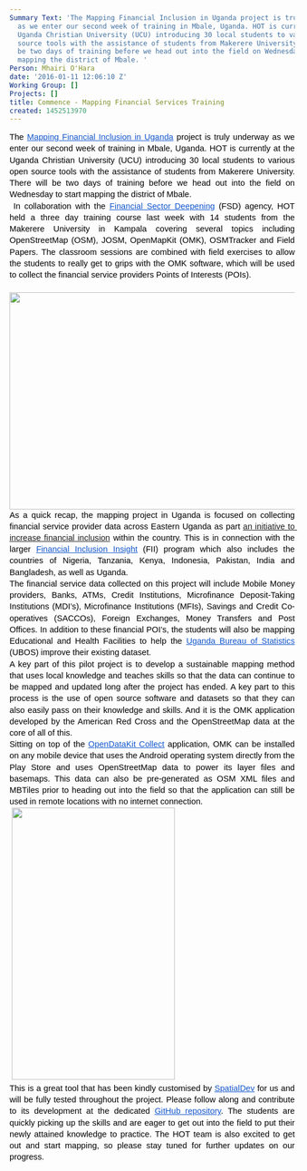 ```yaml
---
Summary Text: 'The Mapping Financial Inclusion in Uganda project is truly underway
  as we enter our second week of training in Mbale, Uganda. HOT is currently at the
  Uganda Christian University (UCU) introducing 30 local students to various open
  source tools with the assistance of students from Makerere University. There will
  be two days of training before we head out into the field on Wednesday to start
  mapping the district of Mbale. '
Person: Mhairi O'Hara
date: '2016-01-11 12:06:10 Z'
Working Group: []
Projects: []
title: Commence - Mapping Financial Services Training
created: 1452513970
---
```

<p style="line-height: 1.38; margin-top: 0pt; margin-bottom: 0pt; text-align: justify;" dir="ltr"><span style="font-size: 14.666666666666666px; font-family: Arial; color: #000000; background-color: transparent; font-weight: 400; font-style: normal; font-variant: normal; text-decoration: none; vertical-align: baseline; white-space: pre-wrap;">The </span><a style="text-decoration: none;" href="https://hotosm.org/projects/mapping_financial_inclusion_in_uganda"><span style="font-size: 14.666666666666666px; font-family: Arial; color: #1155cc; background-color: transparent; font-weight: 400; font-style: normal; font-variant: normal; text-decoration: underline; vertical-align: baseline; white-space: pre-wrap;">Mapping Financial Inclusion in Uganda</span></a><span style="font-size: 14.666666666666666px; font-family: Arial; color: #000000; background-color: transparent; font-weight: 400; font-style: normal; font-variant: normal; text-decoration: none; vertical-align: baseline; white-space: pre-wrap;"> project is truly underway as we enter our second week of training in Mbale, Uganda. HOT is currently at the Uganda Christian University (UCU) introducing 30 local students to various open source tools with the assistance of students from Makerere University. There will be two days of training before we head out into the field on Wednesday to start mapping the district of Mbale. </span></p><p style="line-height: 1.38; margin-top: 0pt; margin-bottom: 0pt; text-align: justify;" dir="ltr">&nbsp;<span style="font-size: 14.666666666666666px; font-family: Arial; color: #000000; background-color: transparent; font-weight: 400; font-style: normal; font-variant: normal; text-decoration: none; vertical-align: baseline; white-space: pre-wrap;">In collaboration with the </span><a href="http://www.fsdu.or.ug/"><span style="font-size: 14.666666666666666px; font-family: Arial; color: #1155cc; background-color: transparent; font-weight: 400; font-style: normal; font-variant: normal; text-decoration: underline; vertical-align: baseline; white-space: pre-wrap;">Financial Sector Deepening</span></a><span style="font-size: 14.666666666666666px; font-family: Arial; color: #000000; background-color: transparent; font-weight: 400; font-style: normal; font-variant: normal; text-decoration: none; vertical-align: baseline; white-space: pre-wrap;"> (FSD) agency, HOT held a three day training course last week with 14 students from the Makerere University in Kampala covering several topics including OpenStreetMap (OSM), JOSM, OpenMapKit (OMK), OSMTracker and Field Papers. The classroom sessions are combined with field exercises to allow the students to really get to grips with the OMK software, which will be used to collect the financial service providers Points of Interests (POIs). </span></p><p style="line-height: 1.38; margin-top: 0pt; margin-bottom: 0pt; text-align: justify;" dir="ltr"><span style="font-size: 14.666666666666666px; font-family: Arial; color: #000000; background-color: transparent; font-weight: 400; font-style: normal; font-variant: normal; text-decoration: none; vertical-align: baseline; white-space: pre-wrap;"> <img class="image-large" src="/sites/default/files/styles/large/public/training_geoffrey.jpg?itok=i6kaTfVX" alt="" height="383" width="510"></span></p><p style="line-height: 1.38; margin-top: 0pt; margin-bottom: 0pt; text-align: justify;" dir="ltr"><span style="font-size: 14.6667px; font-family: Arial; color: #000000; font-style: normal; vertical-align: baseline; white-space: pre-wrap; background-color: transparent;">As a quick recap, the mapping project in Uganda is focused on collecting financial service provider data across Eastern Uganda as part <a href="https://hotosm.org/projects/mapping_financial_inclusion_in_uganda">an</a></span><span style="font-size: 14.6667px; font-family: Arial; color: #000000; font-style: normal; vertical-align: baseline; white-space: pre-wrap; background-color: transparent;"><a href="https://hotosm.org/projects/mapping_financial_inclusion_in_uganda"> initiative to increase financial inclusion</a> within the country. This is in connection with the larger </span><a href="http://finclusion.org/"><span style="font-size: 14.6667px; font-family: Arial; color: #1155cc; font-style: normal; text-decoration: underline; vertical-align: baseline; white-space: pre-wrap; background-color: transparent;">Financial Inclusion Insight</span></a><span style="font-size: 14.6667px; font-family: Arial; color: #000000; font-style: normal; vertical-align: baseline; white-space: pre-wrap; background-color: transparent;"> (FII) program </span><span style="font-size: 14.6667px; font-family: Arial; color: #000000; font-style: normal; vertical-align: baseline; white-space: pre-wrap; background-color: transparent;">which also includes the countries of Nigeria, Tanzania, Kenya, Indonesia, Pakistan, India and Bangladesh, as well as Uganda. </span></p><p style="line-height: 1.38; margin-top: 0pt; margin-bottom: 0pt; text-align: justify;" dir="ltr"><span style="font-size: 14.6667px; font-family: Arial; color: #000000; font-style: normal; vertical-align: baseline; white-space: pre-wrap; background-color: transparent;">The financial service data collected on this project will include Mobile Money providers, Banks, ATMs, Credit Institutions, Microfinance Deposit-Taking Institutions (MDI’s), Microfinance Institutions (MFIs), Savings and Credit Co-operatives (SACCOs), Foreign Exchanges, Money Transfers and Post Offices. In addition to these financial POI’s, the students will also be mapping Educational and Health Facilities to help the </span><a href="http://www.ubos.org/"><span style="font-size: 14.6667px; font-family: Arial; color: #1155cc; font-style: normal; text-decoration: underline; vertical-align: baseline; white-space: pre-wrap; background-color: transparent;">Uganda Bureau of Statistics</span></a><span style="font-size: 14.6667px; font-family: Arial; color: #000000; font-style: normal; vertical-align: baseline; white-space: pre-wrap; background-color: transparent;"> (UBOS) improve their existing dataset.</span></p><p style="line-height: 1.38; margin-top: 0pt; margin-bottom: 0pt; text-align: justify;" dir="ltr"><span style="font-size: 14.666666666666666px; font-family: Arial; color: #000000; background-color: transparent; font-weight: 400; font-style: normal; font-variant: normal; text-decoration: none; vertical-align: baseline; white-space: pre-wrap;">A key part of this pilot project is to develop a sustainable mapping method that uses local knowledge and teaches skills so that the data can continue to be mapped and updated long after the project has ended. A key part to this process is the use of open source software and datasets so that they can also easily pass on their knowledge and skills. And it is the OMK application developed by the American Red Cross and the OpenStreetMap data at the core of all of this. </span></p><p style="line-height: 1.38; margin-top: 0pt; margin-bottom: 0pt; text-align: justify;" dir="ltr"><span style="font-size: 14.666666666666666px; font-family: Arial; color: #000000; background-color: transparent; font-weight: 400; font-style: normal; font-variant: normal; text-decoration: none; vertical-align: baseline; white-space: pre-wrap;">Sitting on top of the </span><a style="line-height: 16.56px;" href="https://opendatakit.org/use/collect/"><span style="font-size: 14.666666666666666px; font-family: Arial; color: #1155cc; background-color: transparent; font-weight: 400; font-style: normal; font-variant: normal; text-decoration: underline; vertical-align: baseline; white-space: pre-wrap;">OpenDataKit Collect</span></a><span style="font-size: 14.666666666666666px; font-family: Arial; color: #000000; background-color: transparent; font-weight: 400; font-style: normal; font-variant: normal; text-decoration: none; vertical-align: baseline; white-space: pre-wrap;"> application, OMK can be installed on any mobile device that uses the Android operating system directly from the Play Store and uses OpenStreetMap data to power its layer files and basemaps. This data can also be pre-generated as OSM XML files and MBTiles prior to heading out into the field so that the application can still be used in remote locations with no internet connection. </span></p><p style="line-height: 1.38; margin-top: 0pt; margin-bottom: 0pt; text-align: justify;" dir="ltr"><span style="font-size: 14.666666666666666px; font-family: Arial; color: #000000; background-color: transparent; font-weight: 400; font-style: normal; font-variant: normal; text-decoration: none; vertical-align: baseline; white-space: pre-wrap;"> <img src="/sites/default/files/omk_screenshot.png" alt="" height="480" width="288"></span></p><p style="line-height: 1.38; margin-top: 0pt; margin-bottom: 0pt; text-align: justify;" dir="ltr"><span style="font-size: 14.6667px; font-family: Arial; color: #000000; vertical-align: baseline; white-space: pre-wrap; background-color: transparent;">This is a great tool that has been kindly customised by </span><a href="http://spatialdev.com/"><span style="font-size: 14.6667px; font-family: Arial; color: #1155cc; text-decoration: underline; vertical-align: baseline; white-space: pre-wrap; background-color: transparent;">SpatialDev</span></a><span style="font-size: 14.6667px; font-family: Arial; color: #000000; vertical-align: baseline; white-space: pre-wrap; background-color: transparent;"> for us and will be fully tested throughout the project. Please follow along and contribute to its development at the dedicated </span><a href="https://github.com/americanredcross/openmapkit"><span style="font-size: 14.6667px; font-family: Arial; color: #1155cc; text-decoration: underline; vertical-align: baseline; white-space: pre-wrap; background-color: transparent;">GitHub repository</span></a><span style="font-size: 14.6667px; font-family: Arial; color: #000000; vertical-align: baseline; white-space: pre-wrap; background-color: transparent;">. The students are quickly picking up the skills and are eager to get out into the field to put their newly attained knowledge to practice. The HOT team is also excited to get out and start mapping, so please stay tuned for further updates on our progress.</span></p>
